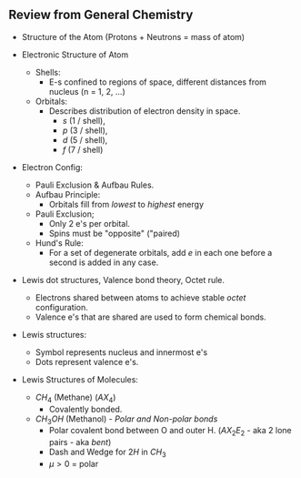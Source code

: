 ## Review from General Chemistry
- Structure of the Atom (Protons + Neutrons = mass of atom)

- Electronic Structure of Atom 
	- Shells:
		- E-s confined to regions of space, different distances from nucleus (n = 1, 2, ...)
	- Orbitals:
		- Describes distribution of electron density in space.
			- $s$ (1 / shell), 
			- $p$ (3 / shell),
			- $d$ (5 / shell),
			* $f$ (7 / shell)

- Electron Config:
	- Pauli Exclusion & Aufbau Rules.
	- Aufbau Principle:
		- Orbitals fill from *lowest* to *highest* energy
	- Pauli Exclusion;
		- Only 2 e's per orbital.
		- Spins must be "opposite" ("paired)
	- Hund's Rule:
		- For a set of degenerate orbitals, add $e$ in each one before a second is added in any case.

* Lewis dot structures, Valence bond theory, Octet rule.
	* Electrons shared between atoms to achieve stable *octet* configuration.
	* Valence e's that are shared are used to form chemical bonds.
* Lewis structures:
	* Symbol represents nucleus and innermost e's
	* Dots represent valence e's.


* Lewis Structures of Molecules:
	* $CH_4$ (Methane) ($AX_4$)
		* Covalently bonded.
	* $CH_3OH$ (Methanol) - *Polar and Non-polar bonds*
		* Polar covalent bond between O and outer H. ($AX_2E_2$ - aka 2 lone pairs - aka *bent*)
		* Dash and Wedge for 2$H$ in $CH_3$
		* $\mu\gt0$ = polar